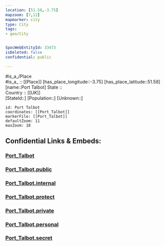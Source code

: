 ```yaml
---
location: [51.58,-3.75] 
mapzoom: [7,12] 
mapmarker: city 
type: City
tags:
- geo/City


SpocWebEntityId: 33473
isDeleted: false
confidential: public

---
```

#is_a_/Place  
#is_a_ :: [[Place]] 
[has_place_longitude::-3.75] 
[has_place_latitude::51.58] 
[name::Port Talbot] 
State ::  
Country :: [[UK]]  
[StateId::] 
[Population::] 
[Unknown::] 


```leaflet
id: Port Talbot
coordinates: [[Port_Talbot]] 
markerFile: [[Port_Talbot]] 
defaultZoom: 11 
maxZoom: 18
```


## Confidential Links & Embeds: 

### [Port_Talbot](/_Standards/Earth/Continent/Europe/Europe~North/UK/Wales/counties~Wales/Neath_Port_Talbot/cities~NeathPortTalbot/Port_Talbot.md) 

### [Port_Talbot.public](/_public/Earth/Continent/Europe/Europe~North/UK/Wales/counties~Wales/Neath_Port_Talbot/cities~NeathPortTalbot/Port_Talbot.public.md) 

### [Port_Talbot.internal](/_internal/Earth/Continent/Europe/Europe~North/UK/Wales/counties~Wales/Neath_Port_Talbot/cities~NeathPortTalbot/Port_Talbot.internal.md) 

### [Port_Talbot.protect](/_protect/Earth/Continent/Europe/Europe~North/UK/Wales/counties~Wales/Neath_Port_Talbot/cities~NeathPortTalbot/Port_Talbot.protect.md) 

### [Port_Talbot.private](/_private/Earth/Continent/Europe/Europe~North/UK/Wales/counties~Wales/Neath_Port_Talbot/cities~NeathPortTalbot/Port_Talbot.private.md) 

### [Port_Talbot.personal](/_personal/Earth/Continent/Europe/Europe~North/UK/Wales/counties~Wales/Neath_Port_Talbot/cities~NeathPortTalbot/Port_Talbot.personal.md) 

### [Port_Talbot.secret](/_secret/Earth/Continent/Europe/Europe~North/UK/Wales/counties~Wales/Neath_Port_Talbot/cities~NeathPortTalbot/Port_Talbot.secret.md)

